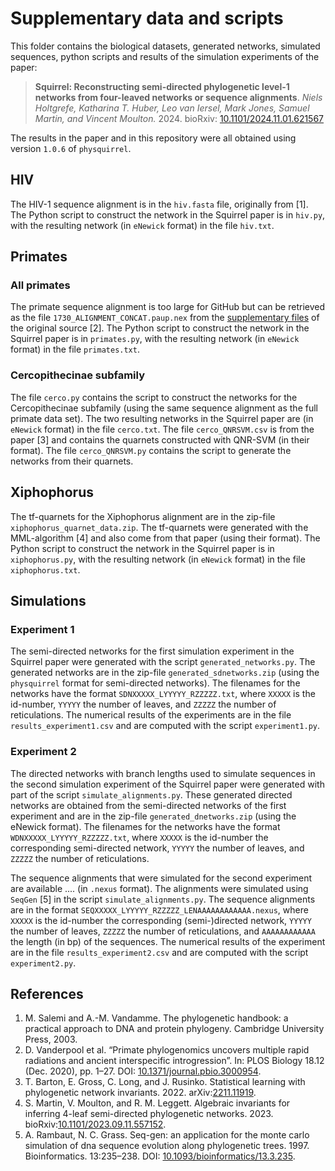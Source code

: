 # Supplementary data and scripts
This folder contains the biological datasets, generated networks, simulated sequences, python scripts and results of the simulation experiments of the paper:
> **Squirrel: Reconstructing semi-directed phylogenetic level-1 networks from four-leaved networks or sequence alignments**.
> *Niels Holtgrefe, Katharina T. Huber, Leo van Iersel, Mark Jones, Samuel Martin, and Vincent Moulton.* 2024. bioRxiv: [10.1101/2024.11.01.621567](https://doi.org/10.1101/2024.11.01.621567)

The results in the paper and in this repository were all obtained using version `1.0.6` of `physquirrel`.

## HIV
The HIV-1 sequence alignment is in the `hiv.fasta` file, originally from [1]. The Python script to construct the network in the Squirrel paper is in `hiv.py`, with the resulting network (in `eNewick` format) in the file `hiv.txt`.

## Primates
### All primates
The primate sequence alignment is too large for GitHub but can be retrieved as the file `1730_ALIGNMENT_CONCAT.paup.nex` from the [supplementary files](https://doi.org/10.5061/dryad.rfj6q577d) of the original source [2]. The Python script to construct the network in the Squirrel paper is in `primates.py`, with the resulting network (in `eNewick` format) in the file `primates.txt`.

### Cercopithecinae subfamily
The file `cerco.py` contains the script to construct the networks for the Cercopithecinae subfamily (using the same sequence alignment as the full primate data set). The two resulting networks in the Squirrel paper are (in `eNewick` format) in the file `cerco.txt`. The file `cerco_QNRSVM.csv` is from the paper [3] and contains the quarnets constructed with QNR-SVM (in their format). The file `cerco_QNRSVM.py` contains the script to generate the networks from their quarnets. 

## Xiphophorus
The tf-quarnets for the Xiphophorus alignment are in the zip-file `xiphophorus_quarnet_data.zip`. The tf-quarnets were generated with the MML-algorithm [4] and also come from that paper (using their format). The Python script to construct the network in the Squirrel paper is in `xiphophorus.py`, with the resulting network (in `eNewick` format) in the file `xiphophorus.txt`.

## Simulations
### Experiment 1
The semi-directed networks for the first simulation experiment in the Squirrel paper were generated with the script `generated_networks.py`. The generated networks are in the zip-file `generated_sdnetworks.zip` (using the `physquirrel` format for semi-directed networks). The filenames for the networks have the format `SDNXXXXX_LYYYYY_RZZZZZ.txt`, where `XXXXX` is the id-number, `YYYYY` the number of leaves, and `ZZZZZ` the number of reticulations. The numerical results of the experiments are in the file `results_experiment1.csv` and are computed with the script `experiment1.py`.

### Experiment 2
The directed networks with branch lengths used to simulate sequences in the second simulation experiment of the Squirrel paper were generated with part of the script `simulate_alignments.py`. These generated directed networks are obtained from the semi-directed networks of the first experiment and are in the zip-file `generated_dnetworks.zip` (using the eNewick format). The filenames for the networks have the format `WDNXXXXX_LYYYYY_RZZZZZ.txt`, where `XXXXX` is the id-number the corresponding semi-directed network, `YYYYY` the number of leaves, and `ZZZZZ` the number of reticulations. 

The sequence alignments that were simulated for the second experiment are available .... (in `.nexus` format). The alignments were simulated using `SeqGen` [5] in the script `simulate_alignments.py`. The sequence alignments are in the format `SEQXXXXX_LYYYYY_RZZZZZ_LENAAAAAAAAAAAA.nexus`, where `XXXXX` is the id-number the corresponding (semi-)directed network, `YYYYY` the number of leaves, `ZZZZZ` the number of reticulations, and `AAAAAAAAAAAA` the length (in bp) of the sequences. The numerical results of the experiment are in the file `results_experiment2.csv` and are computed with the script `experiment2.py`.


## References

1. M. Salemi and A.-M. Vandamme. The phylogenetic handbook: a practical approach to DNA and protein phylogeny. Cambridge University Press, 2003.
2. D. Vanderpool et al. “Primate phylogenomics uncovers multiple rapid radiations and ancient interspecific introgression”. In: PLOS Biology 18.12 (Dec. 2020), pp. 1–27. DOI: [10.1371/journal.pbio.3000954](https://doi.org/10.1371/journal.pbio.3000954).
3. T. Barton, E. Gross, C. Long, and J. Rusinko. Statistical learning with phylogenetic network invariants. 2022. arXiv:[2211.11919](https://arxiv.org/abs/2211.11919).
4. S. Martin, V. Moulton, and R. M. Leggett. Algebraic invariants for inferring 4-leaf semi-directed phylogenetic networks. 2023. bioRxiv:[10.1101/2023.09.11.557152](https://www.biorxiv.org/content/10.1101/2023.09.11.557152v3).
5. A. Rambaut, N. C. Grass. Seq-gen: an application for the monte carlo simulation of dna sequence evolution along phylogenetic trees. 1997. Bioinformatics. 13:235–238. DOI: [10.1093/bioinformatics/13.3.235](https://doi.org/10.1093/bioinformatics/13.3.235).
